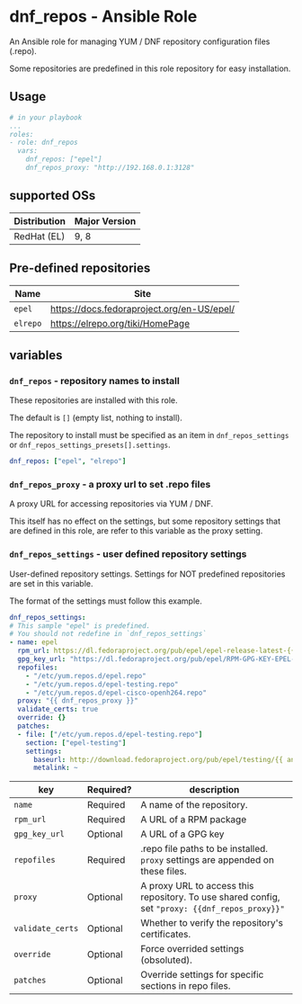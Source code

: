 # dnf_repos - Ansible Role

An Ansible role for managing YUM / DNF repository configuration files (.repo).

Some repositories are predefined in this role repository
for easy installation.

## Usage

```yaml
# in your playbook
...
roles:
- role: dnf_repos
  vars:
    dnf_repos: ["epel"]
    dnf_repos_proxy: "http://192.168.0.1:3128"
```

## supported OSs

| Distribution | Major Version |
| ------------ | ------------- |
| RedHat (EL)  | 9, 8          |

## Pre-defined repositories

| Name     | Site       |
| -------- | ---------- |
| `epel`   | https://docs.fedoraproject.org/en-US/epel/ |
| `elrepo` | https://elrepo.org/tiki/HomePage |

## variables

### `dnf_repos` - repository names to install


These repositories are installed with this role.

The default is `[]` (empty list, nothing to install).

The repository to install must be specified as
an item in `dnf_repos_settings`
or `dnf_repos_settings_presets[].settings`.


```yaml
dnf_repos: ["epel", "elrepo"]
```

### `dnf_repos_proxy` - a proxy url to set .repo files

A proxy URL for accessing repositories via YUM / DNF.

This itself has no effect on the settings,
but some repository settings that are defined in this role,
are refer to this variable as the proxy setting.

### `dnf_repos_settings` - user defined repository settings

User-defined repository settings.
Settings for NOT predefined repositories are set in this variable.

The format of the settings must follow this example.

```yaml
dnf_repos_settings:
# This sample "epel" is predefined.
# You should not redefine in `dnf_repos_settings`
- name: epel
  rpm_url: https://dl.fedoraproject.org/pub/epel/epel-release-latest-{{ ansible_distribution_major_version }}.noarch.rpm
  gpg_key_url: "https://dl.fedoraproject.org/pub/epel/RPM-GPG-KEY-EPEL-{{ ansible_distribution_major_version }}"
  repofiles:
    - "/etc/yum.repos.d/epel.repo"
    - "/etc/yum.repos.d/epel-testing.repo"
    - "/etc/yum.repos.d/epel-cisco-openh264.repo"
  proxy: "{{ dnf_repos_proxy }}"
  validate_certs: true
  override: {}
  patches:
  - file: ["/etc/yum.repos.d/epel-testing.repo"]
    section: ["epel-testing"]
    settings:
      baseurl: http://download.fedoraproject.org/pub/epel/testing/{{ ansible_distribution_major_version }}/$basearch
      metalink: ~

```

| key           | Required? | description  |
| ------------- | --------- | ------------ |
| `name`        | Required  | A name of the repository. |
| `rpm_url`     | Required  | A URL of a RPM package |
| `gpg_key_url` | Optional  | A URL of a GPG key |
| `repofiles`   | Required  | .repo file paths to be installed. `proxy` settings are appended on these files. |
| `proxy`       | Optional  | A proxy URL to access this repository. To use shared config, set `"proxy: {{dnf_repos_proxy}}"` |
| `validate_certs` | Optional | Whether to verify the repository's certificates. |
| `override`    | Optional  | Force overrided settings (obsoluted). |
| `patches`    | Optional   | Override settings for specific sections in repo files. |
